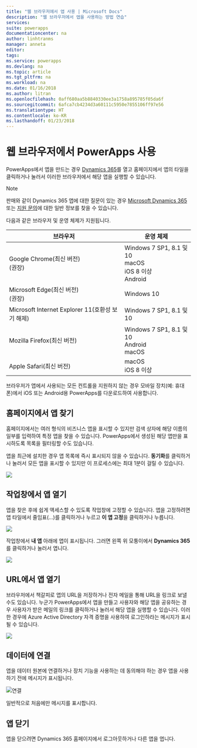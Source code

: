 ```yaml
---
title: "웹 브라우저에서 앱 사용 | Microsoft Docs"
description: "웹 브라우저에서 앱을 사용하는 방법 연습"
services: 
suite: powerapps
documentationcenter: na
author: linhtranms
manager: anneta
editor: 
tags: 
ms.service: powerapps
ms.devlang: na
ms.topic: article
ms.tgt_pltfrm: na
ms.workload: na
ms.date: 01/16/2018
ms.author: litran
ms.openlocfilehash: 0aff680aa5b8840330ee3a1758a895785f05da6f
ms.sourcegitcommit: 6afca7cb4234d3a60111c5950e7855106ff97e56
ms.translationtype: HT
ms.contentlocale: ko-KR
ms.lasthandoff: 01/23/2018
---
```

# <a name="use-powerapps-in-a-web-browser"></a>웹 브라우저에서 PowerApps 사용
PowerApps에서 앱을 만드는 경우 [Dynamics 365](https://home.dynamics.com)를 열고 홈페이지에서 앱의 타일을 클릭하거나 눌러서 이러한 브라우저에서 해당 앱을 실행할 수 있습니다.

> [!NOTE]
> 판매와 같이 Dynamics 365 앱에 대한 질문이 있는 경우 [Microsoft Dynamics 365](https://docs.microsoft.com/en-us/dynamics365/) 또는 [지원 문의](https://www.microsoft.com/en-us/dynamics365/contact-us)에 대한 일반 정보를 찾을 수 있습니다.

다음과 같은 브라우저 및 운영 체제가 지원됩니다.

| **브라우저** | **운영 체제** |
| --- | --- |
| Google Chrome(최신 버전)<br>(권장) |Windows 7 SP1, 8.1 및 10 <br>macOS <br>iOS 8 이상<br>Android |
| Microsoft Edge(최신 버전)<br>(권장) |Windows 10 |
| Microsoft Internet Explorer 11(호환성 보기 해제) |Windows 7 SP1, 8.1 및 10 |
| Mozilla Firefox(최신 버전) |Windows 7 SP1, 8.1 및 10 <br> Android <br>macOS |
| Apple Safari(최신 버전) |macOS <br> iOS 8 이상 |

브라우저가 앱에서 사용되는 모든 컨트롤을 지원하지 않는 경우 모바일 장치(예: 휴대폰)에서 iOS 또는 Android용 PowerApps를 다운로드하여 사용합니다.

## <a name="find-an-app-on-the-home-page"></a>홈페이지에서 앱 찾기
홈페이지에서는 여러 형식의 비즈니스 앱을 표시할 수 있지만 검색 상자에 해당 이름의 일부를 입력하여 특정 앱을 찾을 수 있습니다. PowerApps에서 생성된 해당 앱만을 표시하도록 목록을 필터링할 수도 있습니다.

앱을 최근에 설치한 경우 앱 목록에 즉시 표시되지 않을 수 있습니다. **동기화**를 클릭하거나 눌러서 모든 앱을 표시할 수 있지만 이 프로세스에는 최대 1분이 걸릴 수 있습니다.

![](./media/run-app-browser/dynamics-365-home.png)

## <a name="open-an-app-from-the-task-pane"></a>작업창에서 앱 열기
앱을 찾은 후에 쉽게 액세스할 수 있도록 작업창에 고정할 수 있습니다. 앱을 고정하려면 앱 타일에서 줄임표(...)를 클릭하거나 누르고 **이 앱 고정**을 클릭하거나 누릅니다.

![](./media/run-app-browser/homepage-pin.png)

작업창에서 **내 앱** 아래에 앱이 표시됩니다. 그러면 왼쪽 위 모퉁이에서 **Dynamics 365**를 클릭하거나 눌러서 엽니다.

![](./media/run-app-browser/taskpane.png)

## <a name="open-an-app-from-a-url"></a>URL에서 앱 열기
브라우저에서 책갈피로 앱의 URL을 저장하거나 전자 메일을 통해 URL을 링크로 보낼 수도 있습니다. 누군가 PowerApps에서 앱을 만들고 사용자와 해당 앱을 공유하는 경우 사용자가 받은 메일의 링크를 클릭하거나 눌러서 해당 앱을 실행할 수 있습니다. 이러한 경우에 Azure Active Directory 자격 증명을 사용하여 로그인하라는 메시지가 표시될 수 있습니다.

![](./media/run-app-browser/web-login.png)

## <a name="connect-to-data"></a>데이터에 연결
앱을 데이터 원본에 연결하거나 장치 기능을 사용하는 데 동의해야 하는 경우 앱을 사용하기 전에 메시지가 표시됩니다.  

![연결](./media/run-app-browser/app-connection.png)

일반적으로 처음에만 메시지를 표시합니다.

## <a name="close-an-app"></a>앱 닫기
앱을 닫으려면 Dynamics 365 홈페이지에서 로그아웃하거나 다른 앱을 엽니다.
